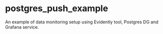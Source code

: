 # postgres_push_example
An example of data monitoring setup using Evidently tool, Postgres DG and Grafana service.
